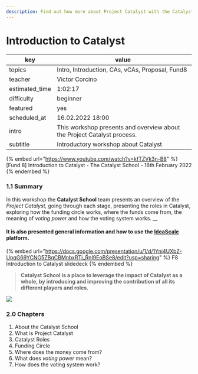```yaml
---
description: Find out how more about Project Catalyst with the Catalyst school workshop.
---
```


# Introduction to Catalyst

| key             | value                                                                   |
| --------------- | ----------------------------------------------------------------------- |
| topics          | Intro, Introduction, CAs, vCAs, Proposal, Fund8                         |
| teacher         | Victor Corcino                                                          |
| estimated\_time | 1:02:17                                                                 |
| difficulty      | beginner                                                                |
| featured        | yes                                                                     |
| scheduled\_at   | 16.02.2022 18:00                                                        |
| intro           | This workshop presents and overview about the Project Catalyst process. |
| subtitle        | Introductory workshop about Catalyst                                    |

{% embed url="https://www.youtube.com/watch?v=kfTZVk3n-B8" %}
\[Fund 8] Introduction to Catalyst - The Catalyst School - 16th February 2022
{% endembed %}

### 1.1 Summary

In this workshop the **Catalyst School** team presents an overview of the _Project Catalyst_, going through each stage, presenting the roles in Catalyst, exploring how the funding circle works, where the funds come from, the meaning of _voting power_ and how the voting system works. __&#x20;

#### It is also presented general information and how to use the [IdeaScale](https://cardano.ideascale.com/a/index) platform.

{% embed url="https://docs.google.com/presentation/u/1/d/1Yni4UXbZ-UpqG69YCNG5ZBqCBMnbxRTi_RnI9EoBSe8/edit?usp=sharing" %}
F8 Introduction to Catalyst slidedeck
{% endembed %}

> **Catalyst School is a place to leverage the impact of Catalyst as a whole, by introducing and improving the contribution of all its different players and roles.**

![](../../.gitbook/assets/blog\_catalyst.jpg)

### 2.0 Chapters

1. About the Catalyst School
2. What is Project Catalyst
3. Catalyst Roles
4. Funding Circle
5. Where does the money come from?
6. What does _voting power_ mean?
7. How does the voting system work?
